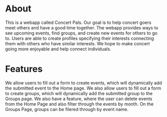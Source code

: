 # About
This is a webapp called Concert Pals. Our goal is to help concert goers meet others and have a good time together. The webapp provides ways to see upcoming events, find groups, and create new events for others to go to. Users are able to create profiles specifying their interests connecting them with others who have similar interests. We hope to make concert going more enjoyable and help connect individuals.

# Features
We allow users to fill out a form to create events, which will dynamically add the submitted event to the Home page. We also allow users to fill out a form to create groups, which will dynamically add the submitted group to the Groups page. We also have a feature, where the user can delete events from the Home Page and also filter through the events by month. On the Groups Page, groups can be filered through by event name. 
